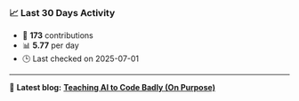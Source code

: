 ### 📈 Last 30 Days Activity

<!--START_STATS-->
- 🧮 **173** contributions  
- 📊 **5.77** per day  
- 🕒 Last checked on 2025-07-01
---
📝 **Latest blog:** [**Teaching AI to Code Badly (On Purpose)**](https://andriak.com/blog/badly-trained-ai)
<!--END_STATS-->
